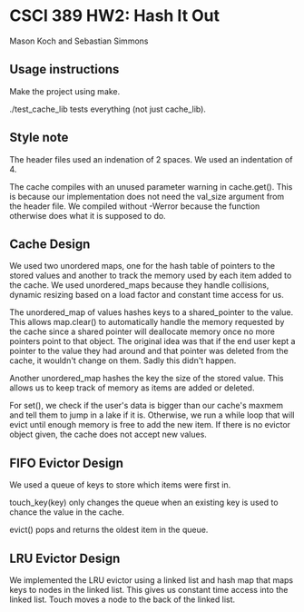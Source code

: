 # CSCI 389 HW2: Hash It Out
Mason Koch and Sebastian Simmons

## Usage instructions

Make the project using make.

./test_cache_lib tests everything (not just cache_lib).

## Style note

The header files used an indenation of 2 spaces. We used an indentation of 4. 

The cache compiles with an unused parameter warning in cache.get(). This is because our implementation does not need the val_size argument from the header file. We compiled without -Werror because the function otherwise does what it is supposed to do.

## Cache Design
We used two unordered maps, one for the hash table of pointers to the stored values and another to track the memory used by each item added to the cache. We used unordered_maps because they handle collisions, dynamic resizing based on a load factor and constant time access for us.

The unordered_map of values hashes keys to a shared_pointer to the value. This allows map.clear() to automatically handle the memory requested by the cache since a shared pointer will deallocate memory once no more pointers point to that object. The original idea was that if the end user kept a pointer to the value they had around and that pointer was deleted from the cache, it wouldn't change on them. Sadly this didn't happen.

Another unordered_map hashes the key the size of the stored value. This allows us to keep track of memory as items are added or deleted.

For set(), we check if the user's data is bigger than our cache's maxmem and tell them to jump in a lake if it is. Otherwise, we run a while loop that will evict until enough memory is free to add the new item. If there is no evictor object given, the cache does not accept new values.

## FIFO Evictor Design
We used a queue of keys to store which items were first in. 

touch_key(key) only changes the queue when an existing key is used to chance the value in the cache.

evict() pops and returns the oldest item in the queue.

## LRU Evictor Design

We implemented the LRU evictor using a linked list and hash map that maps keys to nodes in the linked list. This gives us constant time access into the linked list. Touch moves a node to the back of the linked list.
